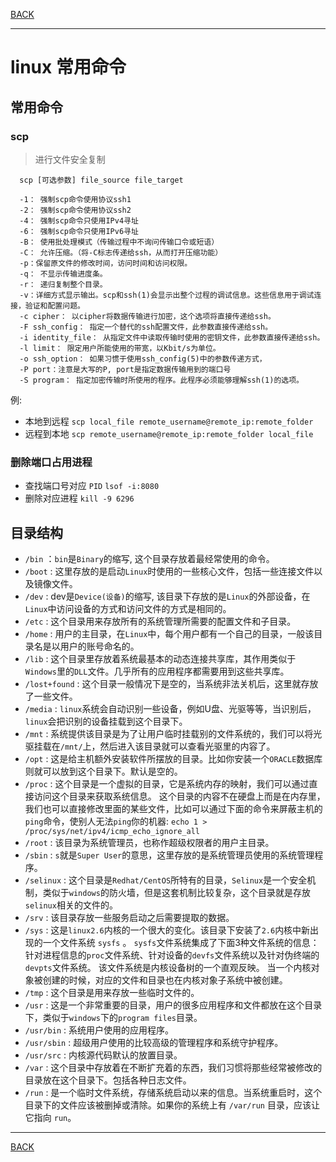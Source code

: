 [BACK](README.md)

---
# linux 常用命令

## 常用命令

### scp
> 进行文件安全复制
```shell
  scp [可选参数] file_source file_target 

  -1： 强制scp命令使用协议ssh1
  -2： 强制scp命令使用协议ssh2
  -4： 强制scp命令只使用IPv4寻址
  -6： 强制scp命令只使用IPv6寻址
  -B： 使用批处理模式（传输过程中不询问传输口令或短语）
  -C： 允许压缩。（将-C标志传递给ssh，从而打开压缩功能）
  -p：保留原文件的修改时间，访问时间和访问权限。
  -q： 不显示传输进度条。
  -r： 递归复制整个目录。
  -v：详细方式显示输出。scp和ssh(1)会显示出整个过程的调试信息。这些信息用于调试连接，验证和配置问题。
  -c cipher： 以cipher将数据传输进行加密，这个选项将直接传递给ssh。
  -F ssh_config： 指定一个替代的ssh配置文件，此参数直接传递给ssh。
  -i identity_file： 从指定文件中读取传输时使用的密钥文件，此参数直接传递给ssh。
  -l limit： 限定用户所能使用的带宽，以Kbit/s为单位。
  -o ssh_option： 如果习惯于使用ssh_config(5)中的参数传递方式，
  -P port：注意是大写的P, port是指定数据传输用到的端口号
  -S program： 指定加密传输时所使用的程序。此程序必须能够理解ssh(1)的选项。
```

例:
* 本地到远程
  `scp local_file remote_username@remote_ip:remote_folder `
* 远程到本地
  `scp remote_username@remote_ip:remote_folder local_file `
  
### 删除端口占用进程

* 查找端口号对应 `PID`
  `lsof -i:8080`
* 删除对应进程
  `kill -9 6296`

## 目录结构

* `/bin` ：`bin`是`Binary`的缩写, 这个目录存放着最经常使用的命令。
* `/boot` : 这里存放的是启动`Linux`时使用的一些核心文件，包括一些连接文件以及镜像文件。
* `/dev` : dev是`Device(设备)`的缩写, 该目录下存放的是`Linux`的外部设备，在`Linux`中访问设备的方式和访问文件的方式是相同的。
* `/etc` : 这个目录用来存放所有的系统管理所需要的配置文件和子目录。
* `/home` : 用户的主目录，在`Linux`中，每个用户都有一个自己的目录，一般该目录名是以用户的账号命名的。
* `/lib` : 这个目录里存放着系统最基本的动态连接共享库，其作用类似于`Windows`里的`DLL`文件。几乎所有的应用程序都需要用到这些共享库。
* `/lost+found` : 这个目录一般情况下是空的，当系统非法关机后，这里就存放了一些文件。
* `/media` : `linux`系统会自动识别一些设备，例如U盘、光驱等等，当识别后，`linux`会把识别的设备挂载到这个目录下。
* `/mnt` : 系统提供该目录是为了让用户临时挂载别的文件系统的，我们可以将光驱挂载在`/mnt/`上，然后进入该目录就可以查看光驱里的内容了。
* `/opt` : 这是给主机额外安装软件所摆放的目录。比如你安装一个`ORACLE`数据库则就可以放到这个目录下。默认是空的。
* `/proc` : 这个目录是一个虚拟的目录，它是系统内存的映射，我们可以通过直接访问这个目录来获取系统信息。
这个目录的内容不在硬盘上而是在内存里，我们也可以直接修改里面的某些文件，比如可以通过下面的命令来屏蔽主机的`ping`命令，使别人无法`ping`你的机器: `echo 1 > /proc/sys/net/ipv4/icmp_echo_ignore_all`
* `/root` : 该目录为系统管理员，也称作超级权限者的用户主目录。
* `/sbin` : `s`就是`Super User`的意思，这里存放的是系统管理员使用的系统管理程序。
* `/selinux` : 这个目录是`Redhat/CentOS`所特有的目录，`Selinux`是一个安全机制，类似于`windows`的防火墙，但是这套机制比较复杂，这个目录就是存放`selinux`相关的文件的。
* `/srv` : 该目录存放一些服务启动之后需要提取的数据。
* `/sys` : 这是`linux2.6`内核的一个很大的变化。该目录下安装了`2.6`内核中新出现的一个文件系统 `sysfs` 。
`sysfs`文件系统集成了下面3种文件系统的信息：针对进程信息的`proc`文件系统、针对设备的`devfs`文件系统以及针对伪终端的`devpts`文件系统。
该文件系统是内核设备树的一个直观反映。
当一个内核对象被创建的时候，对应的文件和目录也在内核对象子系统中被创建。
* `/tmp` : 这个目录是用来存放一些临时文件的。
* `/usr` : 这是一个非常重要的目录，用户的很多应用程序和文件都放在这个目录下，类似于`windows`下的`program files`目录。
* `/usr/bin` : 系统用户使用的应用程序。
* `/usr/sbin` : 超级用户使用的比较高级的管理程序和系统守护程序。
* `/usr/src` : 内核源代码默认的放置目录。
* `/var` : 这个目录中存放着在不断扩充着的东西，我们习惯将那些经常被修改的目录放在这个目录下。包括各种日志文件。
* `/run` : 是一个临时文件系统，存储系统启动以来的信息。当系统重启时，这个目录下的文件应该被删掉或清除。如果你的系统上有 `/var/run` 目录，应该让它指向 `run`。

---
[BACK](README.md)
